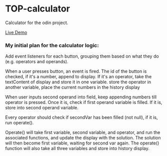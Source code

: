 # TOP-calculator

Calculator for the odin project.

[Live Demo](https://laur-ns.github.io/TOP-calculator/)

### My initial plan for the calculator logic:

Add event listeners for each button, grouping them based on
what they do (e.g. operators and operands).

When a user presses button, an event is fired.
The id of the button is checked, if it's a number, append to display.
If it's an operator,  take the textContent of display and store it in
one variable. store the operator in another variable, place the current
numbers in the history display

When user inputs second operand into field, keep appending numbers till 
operator is pressed. Once it is, check if first operand variable is filled.
If it is, store into second operand variable.

Every operator should check if secondVar has been filled (not null), if it
is, run operate().

Operate() will take first variable, second variable, and operator, and run
the associated functions, and update the display with the solution. The
solution will then become first variable, waiting for second var again.
The operate() function will also take all three variables and store into
history display.




